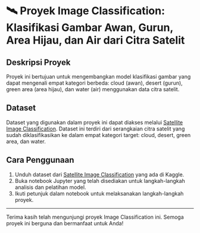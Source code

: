 # 🛰 Proyek Image Classification: Klasifikasi Gambar Awan, Gurun, Area Hijau, dan Air dari Citra Satelit

## Deskripsi Proyek

Proyek ini bertujuan untuk mengembangkan model klasifikasi gambar yang dapat mengenali empat kategori berbeda: cloud (awan), desert (gurun), green area (area hijau), dan water (air) menggunakan data citra satelit.

## Dataset

Dataset yang digunakan dalam proyek ini dapat diakses melalui [Satellite Image Classification](https://www.kaggle.com/datasets/mahmoudreda55/satellite-image-classification). Dataset ini terdiri dari serangkaian citra satelit yang sudah diklasifikasikan ke dalam empat kategori target: cloud, desert, green area, dan water.

## Cara Penggunaan

1. Unduh dataset dari [Satellite Image Classification](https://www.kaggle.com/datasets/mahmoudreda55/satellite-image-classification) yang ada di Kaggle.
2. Buka notebook Jupyter yang telah disediakan untuk langkah-langkah analisis dan pelatihan model.
3. Ikuti petunjuk dalam notebook untuk melaksanakan langkah-langkah proyek.

---

Terima kasih telah mengunjungi proyek Image Classification ini. Semoga proyek ini berguna dan bermanfaat untuk Anda!
